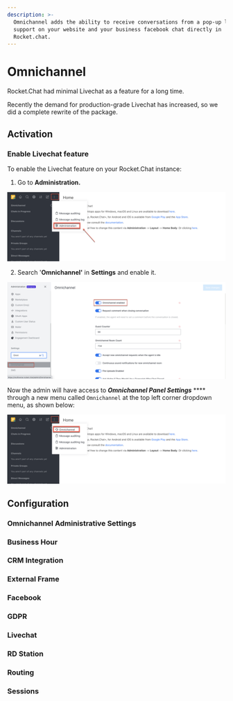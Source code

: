 ```yaml
---
description: >-
  Omnichannel adds the ability to receive conversations from a pop-up livechat
  support on your website and your business facebook chat directly in
  Rocket.chat.
---
```


# Omnichannel

Rocket.Chat had minimal Livechat as a feature for a long time.

Recently the demand for production-grade Livechat has increased, so we did a complete rewrite of the package.

## Activation 

### Enable Livechat feature

To enable the Livechat feature on your Rocket.Chat instance:

1. Go to **Administration.**

![](../../../.gitbook/assets/image%20%2830%29.png)

2. Search '**Omnichannel'** in **Settings** and enable it.

![](../../../.gitbook/assets/image%20%2829%29.png)

Now the admin will have access to _**Omnichannel Panel Settings**_ **** through a new menu called `Omnichannel` at the top left corner dropdown menu, as shown below:

![](../../../.gitbook/assets/image%20%2832%29.png)



## Configuration

### **Omnichannel Administrative Settings** 

### Business Hour

### CRM Integration

### External Frame

### Facebook

### GDPR

### Livechat

### RD Station

### Routing

### Sessions





#### 



#### 



#### 

